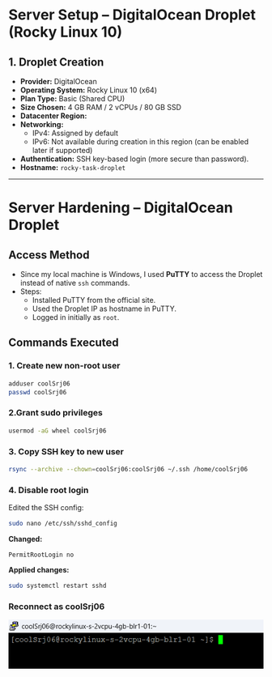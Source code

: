 # Server Setup – DigitalOcean Droplet (Rocky Linux 10)

## 1. Droplet Creation

- **Provider:** DigitalOcean  
- **Operating System:** Rocky Linux 10 (x64)  
- **Plan Type:** Basic (Shared CPU)  
- **Size Chosen:** 4 GB RAM / 2 vCPUs / 80 GB SSD  
- **Datacenter Region:** <your-region>  
- **Networking:**  
  - IPv4: Assigned by default  
  - IPv6: Not available during creation in this region (can be enabled later if supported)  
- **Authentication:** SSH key-based login (more secure than password).  
- **Hostname:** `rocky-task-droplet`  

---

# Server Hardening – DigitalOcean Droplet

## Access Method
- Since my local machine is Windows, I used **PuTTY** to access the Droplet instead of native `ssh` commands.
- Steps:
  - Installed PuTTY from the official site.
  - Used the Droplet IP as hostname in PuTTY.
  - Logged in initially as `root`.

## Commands Executed

### 1. Create new non-root user
```bash
adduser coolSrj06
passwd coolSrj06
```
### 2.Grant sudo privileges
```bash
usermod -aG wheel coolSrj06
```

### 3. Copy SSH key to new user
```bash
rsync --archive --chown=coolSrj06:coolSrj06 ~/.ssh /home/coolSrj06
```

### 4. Disable root login

Edited the SSH config:
```bash
sudo nano /etc/ssh/sshd_config
```


**Changed:** 
```nginx
PermitRootLogin no
```

**Applied changes:**
```bash
sudo systemctl restart sshd
```

### Reconnect as coolSrj06

![alt text](image.png)




